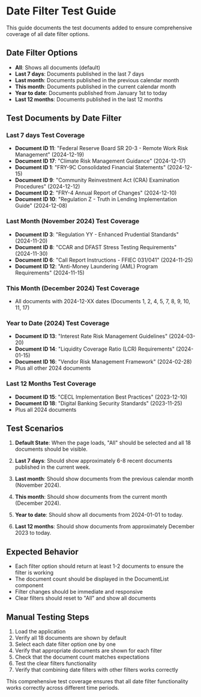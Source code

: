 # Date Filter Test Guide

This guide documents the test documents added to ensure comprehensive coverage of all date filter options.

## Date Filter Options
- **All**: Shows all documents (default)
- **Last 7 days**: Documents published in the last 7 days
- **Last month**: Documents published in the previous calendar month  
- **This month**: Documents published in the current calendar month
- **Year to date**: Documents published from January 1st to today
- **Last 12 months**: Documents published in the last 12 months

## Test Documents by Date Filter

### Last 7 days Test Coverage
- **Document ID 11**: "Federal Reserve Board SR 20-3 - Remote Work Risk Management" (2024-12-19)
- **Document ID 17**: "Climate Risk Management Guidance" (2024-12-17)
- **Document ID 1**: "FRY-9C Consolidated Financial Statements" (2024-12-15)
- **Document ID 9**: "Community Reinvestment Act (CRA) Examination Procedures" (2024-12-12)
- **Document ID 2**: "FRY-4 Annual Report of Changes" (2024-12-10)
- **Document ID 10**: "Regulation Z - Truth in Lending Implementation Guide" (2024-12-08)

### Last Month (November 2024) Test Coverage
- **Document ID 3**: "Regulation YY - Enhanced Prudential Standards" (2024-11-20)
- **Document ID 8**: "CCAR and DFAST Stress Testing Requirements" (2024-11-30)
- **Document ID 6**: "Call Report Instructions - FFIEC 031/041" (2024-11-25)
- **Document ID 12**: "Anti-Money Laundering (AML) Program Requirements" (2024-11-15)

### This Month (December 2024) Test Coverage
- All documents with 2024-12-XX dates (Documents 1, 2, 4, 5, 7, 8, 9, 10, 11, 17)

### Year to Date (2024) Test Coverage
- **Document ID 13**: "Interest Rate Risk Management Guidelines" (2024-03-20)
- **Document ID 14**: "Liquidity Coverage Ratio (LCR) Requirements" (2024-01-15)
- **Document ID 16**: "Vendor Risk Management Framework" (2024-02-28)
- Plus all other 2024 documents

### Last 12 Months Test Coverage
- **Document ID 15**: "CECL Implementation Best Practices" (2023-12-10)
- **Document ID 18**: "Digital Banking Security Standards" (2023-11-25)
- Plus all 2024 documents

## Test Scenarios

1. **Default State**: When the page loads, "All" should be selected and all 18 documents should be visible.

2. **Last 7 days**: Should show approximately 6-8 recent documents published in the current week.

3. **Last month**: Should show documents from the previous calendar month (November 2024).

4. **This month**: Should show documents from the current month (December 2024).

5. **Year to date**: Should show all documents from 2024-01-01 to today.

6. **Last 12 months**: Should show documents from approximately December 2023 to today.

## Expected Behavior

- Each filter option should return at least 1-2 documents to ensure the filter is working
- The document count should be displayed in the DocumentList component
- Filter changes should be immediate and responsive
- Clear filters should reset to "All" and show all documents

## Manual Testing Steps

1. Load the application
2. Verify all 18 documents are shown by default
3. Select each date filter option one by one
4. Verify that appropriate documents are shown for each filter
5. Check that the document count matches expectations
6. Test the clear filters functionality
7. Verify that combining date filters with other filters works correctly

This comprehensive test coverage ensures that all date filter functionality works correctly across different time periods.
